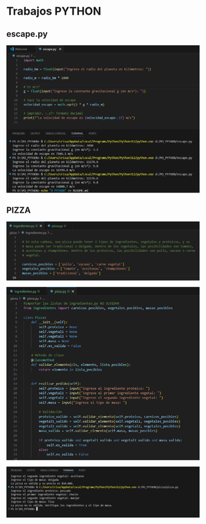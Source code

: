 
# Trabajos PYTHON


## escape.py


![](https://github.com/mckateturry/PYTHON/blob/main/img/escape.py.png?raw=true)

## PIZZA


![](https://github.com/mckateturry/PYTHON/blob/main/img/pizza%20(3).png?raw=true)

![](https://github.com/mckateturry/PYTHON/blob/main/img/pizza%20(1).png?raw=true)

![](https://github.com/mckateturry/PYTHON/blob/main/img/pizza%20(2).png?raw=true)


